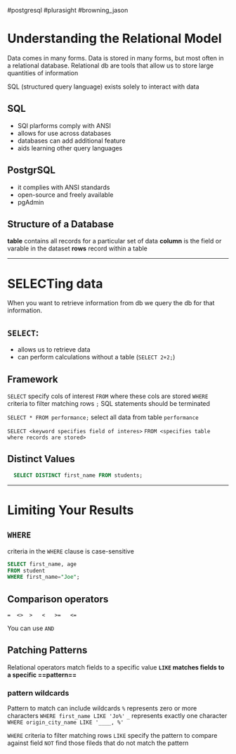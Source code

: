 #postgresql  #plurasight  #browning_jason


# Understanding the Relational Model
Data comes in many forms.
Data is stored in many forms, but most often in a relational database.
Relational db are tools that allow us to store large quantities of information

SQL (structured query language) exists solely to interact with data

## SQL
- SQl plarforms comply with ANSI
- allows for use across databases
- databases can add additional feature
- aids learning  other query languages

## PostgrSQL
- it complies with ANSI standards
- open-source and freely available
- pgAdmin

## Structure of a Database
**table** contains all records for a particular set of data
**column** is the field or varable in the dataset
**rows** record within a table


---
# SELECTing data
When you want to retrieve information from db 
we query the db for that information.

## `SELECT`:
- allows us to retrieve data
- can perform calculations without a table (`SELECT 2+2;`)

## Framework
`SELECT` specify cols of interest
`FROM` where these cols are stored
`WHERE` criteria to filter matching rows
`;` SQL statements should be terminated

`SELECT * FROM performance;` select all data from table `performance`

`SELECT <keyword specifies field of interes>`
`FROM <specifies table where records are stored>`


## Distinct Values
```sql
  SELECT DISTINCT first_name FROM students;
```


---
# Limiting Your Results
## `WHERE`
criteria in the `WHERE` clause is case-sensitive
```sql
SELECT first_name, age 
FROM student 
WHERE first_name="Joe";
```


## Comparison operators
`=  <>  >   <   >=   <= `


You can use `AND`


## Patching  Patterns
Relational operators match fields to a specific value
**`LIKE` matches fields to a specific ==pattern==**

### pattern wildcards
Pattern to match can include wildcards
`%` represents zero or more characters
	`WHERE first_name LIKE 'Jo%'`
`_` represents exactly one character
   `WHERE origin_city_name LIKE '____, %'`

`WHERE` criteria to filter matching rows
`LIKE` specify the pattern to compare against field
`NOT` find those fileds that do not match the pattern


